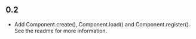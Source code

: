## 0.2

- Add Component.create(), Component.load() and Component.register(). See the readme for more information.